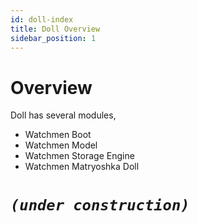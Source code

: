 ```yaml
---
id: doll-index  
title: Doll Overview  
sidebar_position: 1
---
```


# Overview

Doll has several modules,

- Watchmen Boot
- Watchmen Model
- Watchmen Storage Engine
- Watchmen Matryoshka Doll

# **_`(under construction)`_**